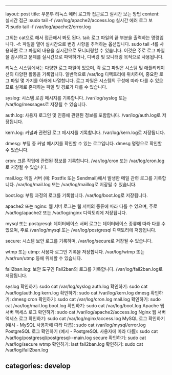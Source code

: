 ---
layout: post
title: 우분투 리눅스 에러 로그와 접근로그 실시간 보는 방법
content:  
실시간 접근 :sudo tail -f /var/log/apache2/access.log
실시간 에러 로그 보기:sudo tail -f /var/log/apache2/error.log


그외는 cat으로 해서 접근해서 봐도 된다.
 tail: 로그 파일의 끝 부분을 출력하는 명령입니다.
-f: 파일을 열어 실시간으로 변경 사항을 추적하는 옵션입니다.
sudo tail -f를 사용하면 로그 파일의 내용을 실시간으로 모니터링할 수 있습니다. 
이것은 주로 로그 파일을 감시하고 문제를 실시간으로 파악하거나, 디버깅 및 모니터링 목적으로 사용됩니다.


리눅스 시스템에서는 다양한 로그 파일이 있으며, 각 로그 파일은 시스템 및 애플리케이션의 다양한 활동을 기록합니다. 일반적으로 /var/log 디렉토리에 위치하며, 중요한 로그 파일 몇 가지를 아래에 나열합니다. 로그 파일은 시스템의 구성에 따라 다를 수 있으므로 실제로 존재하는 파일 및 경로가 다를 수 있습니다.

syslog: 시스템 로깅 메시지를 기록합니다. /var/log/syslog 또는 /var/log/messages로 저장될 수 있습니다.

auth.log: 사용자 로그인 및 인증에 관련된 정보를 포함합니다. /var/log/auth.log로 저장됩니다.

kern.log: 커널과 관련된 로그 메시지를 기록합니다. /var/log/kern.log로 저장됩니다.

dmesg: 부팅 중 커널 메시지를 확인할 수 있는 로그입니다. dmesg 명령으로 확인할 수 있습니다.

cron: 크론 작업에 관련된 정보를 기록합니다. /var/log/cron 또는 /var/log/cron.log로 저장될 수 있습니다.

mail.log: 메일 서버 (예: Postfix 또는 Sendmail)에서 발생한 메일 관련 로그를 기록합니다. /var/log/mail.log 또는 /var/log/maillog로 저장될 수 있습니다.

boot.log: 부팅 과정의 로그를 기록합니다. /var/log/boot.log로 저장됩니다.

apache2 또는 nginx: 웹 서버 로그는 웹 서버의 종류에 따라 다를 수 있으며, 주로 /var/log/apache2 또는 /var/log/nginx 디렉토리에 저장됩니다.

mysql 또는 postgresql: 데이터베이스 서버 로그는 데이터베이스 종류에 따라 다를 수 있으며, 주로 /var/log/mysql 또는 /var/log/postgresql 디렉토리에 저장됩니다.

secure: 시스템 보안 로그를 기록하며, /var/log/secure로 저장될 수 있습니다.

wtmp 또는 utmp: 사용자 로그인 기록을 저장합니다. /var/log/wtmp 또는 /var/run/utmp 등에 위치할 수 있습니다.

fail2ban.log: 보안 도구인 Fail2ban의 로그를 기록합니다. /var/log/fail2ban.log로 저장됩니다.


syslog 확인하기:      sudo cat /var/log/syslog
auth.log 확인하기:   sudo cat /var/log/auth.log
kern.log 확인하기:   sudo cat /var/log/kern.log
dmesg 확인하기:   dmesg
cron 확인하기:   sudo cat /var/log/cron.log
mail.log 확인하기:   sudo cat /var/log/mail.log
boot.log 확인하기:   sudo cat /var/log/boot.log
Apache 웹 서버 액세스 로그 확인하기:   sudo cat /var/log/apache2/access.log
Nginx 웹 서버 액세스 로그 확인하기:   sudo cat /var/log/nginx/access.log
MySQL 로그 확인하기 (예시 - MySQL 사용자에 따라 다름):   sudo cat /var/log/mysql/error.log
PostgreSQL 로그 확인하기 (예시 - PostgreSQL 사용자에 따라 다름):   sudo cat /var/log/postgresql/postgresql-<version>-main.log
secure 확인하기:   sudo cat /var/log/secure
wtmp 확인하기:   last
fail2ban.log 확인하기:   sudo cat /var/log/fail2ban.log

categories: develop
--------